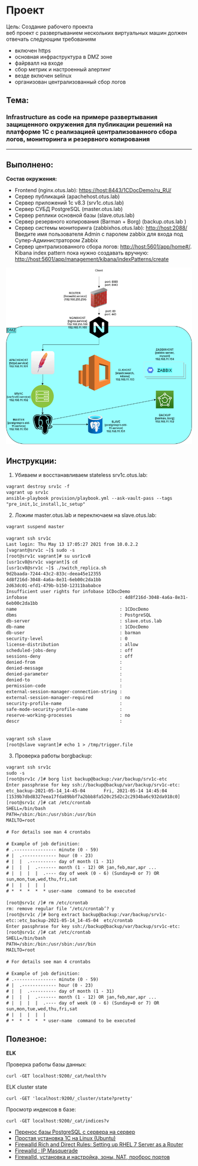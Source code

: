 # **Проект**
Цель:
Создание рабочего проекта  
веб проект с развертыванием нескольких виртуальных машин должен отвечать следующим требованиям

- включен https
- основная инфраструктура в DMZ зоне
- файрвалл на входе
- сбор метрик и настроенный алертинг
- везде включен selinux
- организован централизованный сбор логов

## **Тема:**

### **Infrastructure as code на примере развертывания защищенного окружения для публикации решений на платформе 1С с реализацией централизованного сбора логов, мониторинга и резервного копирования**

---

## **Выполнено:**

**Состав окружения:**
- Frontend (nginx.otus.lab): [https://host:8443/1CDocDemo/ru_RU/](https://192.168.0.103:8443/1CDocDemo/ru_RU/)
- Сервер публикаций (apachehost.otus.lab)
- Сервер приложений 1c v8.3 (srv1c.otus.lab)
- Сервер СУБД PostgreSQL (master.otus.lab)
- Сервер реплики основной базы (slave.otus.lab)
- Сервер резервного копирования (Barman + Borg) (backup.otus.lab )
- Сервер системы мониторинга (zabbixhos.otus.lab): [http://host:2088/](http://192.168.0.103:2088/)
  Введите имя пользователя Admin с паролем zabbix для входа под Супер-Администратором Zabbix
- Сервер централизованного сбора логов: [http://host:5601/app/home#/](http://192.168.0.103:5601/app/home#/).
  Kibana index pattern пока нужно создавать вручную: [http://host:5601/app/management/kibana/indexPatterns/create](http://192.168.0.103:5601/app/management/kibana/indexPatterns/create)

![Схема стенда](net.png)

## **Инструкции:**

1. Убиваем и восстанавливаем stateless srv1c.otus.lab:
```
vagrant destroy srv1c -f
vagrant up srv1c
ansible-playbook provision/playbook.yml --ask-vault-pass --tags "pre_init,1c_install,1c_setup"
```

2. Ложим master.otus.lab и переключаем на slave.otus.lab:
```
vagrant suspend master

vagrant ssh srv1c
Last login: Thu May 13 17:05:27 2021 from 10.0.2.2
[vagrant@srv1c ~]$ sudo -s
[root@srv1c vagrant]# su usr1cv8
[usr1cv8@srv1c vagrant]$ cd
[usr1cv8@srv1c ~]$ ./switch_replica.sh
9d2baada-7244-43c2-833c-deea45e12355
4d8f216d-3048-4a6a-8e31-6eb00c2da1bb
2d63dc01-efd1-479b-b150-12311bababce
Insufficient user rights for infobase 1CDocDemo
infobase                                   : 4d8f216d-3048-4a6a-8e31-6eb00c2da1bb
name                                       : 1CDocDemo
dbms                                       : PostgreSQL
db-server                                  : slave.otus.lab
db-name                                    : 1CDocDemo
db-user                                    : barman
security-level                             : 0
license-distribution                       : allow
scheduled-jobs-deny                        : off
sessions-deny                              : off
denied-from                                :
denied-message                             :
denied-parameter                           :
denied-to                                  :
permission-code                            :
external-session-manager-connection-string :
external-session-manager-required          : no
security-profile-name                      :
safe-mode-security-profile-name            :
reserve-working-processes                  : no
descr                                      :


vagrant ssh slave
[root@slave vagrant]# echo 1 > /tmp/trigger.file
```

3. Проверка работы borgbackup:
```
vagrant ssh srv1c
sudo -s
[root@srv1c /]# borg list backup@backup:/var/backup/srv1c-etc
Enter passphrase for key ssh://backup@backup/var/backup/srv1c-etc:
etc_backup-2021-05-14_14-45-04       Fri, 2021-05-14 14:45:04 [1539b7dbd8327eea17fda89bbf7a2bbb8fa520c25d2c2c2934ba6c932da918c0]
[root@srv1c /]# cat /etc/crontab
SHELL=/bin/bash
PATH=/sbin:/bin:/usr/sbin:/usr/bin
MAILTO=root

# For details see man 4 crontabs

# Example of job definition:
# .---------------- minute (0 - 59)
# |  .------------- hour (0 - 23)
# |  |  .---------- day of month (1 - 31)
# |  |  |  .------- month (1 - 12) OR jan,feb,mar,apr ...
# |  |  |  |  .---- day of week (0 - 6) (Sunday=0 or 7) OR sun,mon,tue,wed,thu,fri,sat
# |  |  |  |  |
# *  *  *  *  * user-name  command to be executed

[root@srv1c /]# rm /etc/crontab
rm: remove regular file ‘/etc/crontab’? y
[root@srv1c /]# borg extract backup@backup:/var/backup/srv1c-etc::etc_backup-2021-05-14_14-45-04  etc/crontab
Enter passphrase for key ssh://backup@backup/var/backup/srv1c-etc:
[root@srv1c /]# cat /etc/crontab
SHELL=/bin/bash
PATH=/sbin:/bin:/usr/sbin:/usr/bin
MAILTO=root

# For details see man 4 crontabs

# Example of job definition:
# .---------------- minute (0 - 59)
# |  .------------- hour (0 - 23)
# |  |  .---------- day of month (1 - 31)
# |  |  |  .------- month (1 - 12) OR jan,feb,mar,apr ...
# |  |  |  |  .---- day of week (0 - 6) (Sunday=0 or 7) OR sun,mon,tue,wed,thu,fri,sat
# |  |  |  |  |
# *  *  *  *  * user-name  command to be executed

```


## **Полезное:**

**ELK**

Проверка работы базы данных:
```
curl -GET localhost:9200/_cat/health?v
```

ELK cluster state
```
curl -GET 'localhost:9200/_cluster/state?pretty'
```

Просмотр индексов в базе:
```
curl -GET localhost:9200/_cat/indices?v
```
- [Перенос базы PostgreSQL с сервера на сервер](https://shra.ru/2017/01/perenos-bazy-postgresql-s-servera-na-server/)
- [Простая установка 1С на Linux (Ubuntu)](https://wiseadvice-it.ru/o-kompanii/blog/articles/prostaya-ustanovka-1s-na-linux-ubuntu/)
- [Firewalld Rich and Direct Rules: Setting up RHEL 7 Server as a Router](https://www.lisenet.com/2016/firewalld-rich-and-direct-rules-setup-rhel-7-server-as-a-router/)
- [Firewalld : IP Masquerade](https://www.server-world.info/en/note?os=CentOS_7&p=firewalld&f=2)
- [Firewalld, установка и настройка, зоны, NAT, проброс портов](https://itproffi.ru/firewalld-ustanovka-i-nastrojka-zony-nat-probros-portov/)


